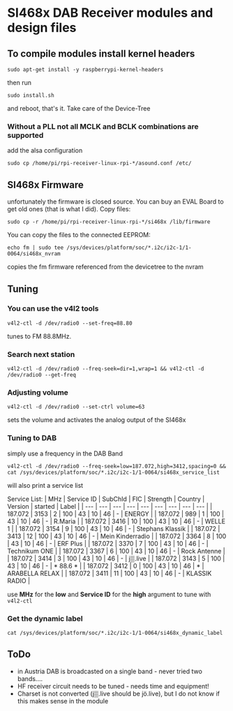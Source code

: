 # SI468x DAB Receiver modules and design files
## To compile modules install kernel headers
```console
sudo apt-get install -y raspberrypi-kernel-headers
```
then run
```console
sudo install.sh
```
and reboot, that's it. Take care of the Device-Tree
### Without a PLL not all MCLK and  BCLK combinations are supported
add the alsa configuration
```console
sudo cp /home/pi/rpi-receiver-linux-rpi-*/asound.conf /etc/
```
## SI468x Firmware
unfortunately the firmware is closed source. You can buy an EVAL Board to get old ones (that is what I did).
Copy files:
```console
sudo cp -r /home/pi/rpi-receiver-linux-rpi-*/si468x /lib/firmware
```
You can copy the files to the connected EEPROM:
```console
echo fm | sudo tee /sys/devices/platform/soc/*.i2c/i2c-1/1-0064/si468x_nvram
```
copies the fm firmware referenced from the devicetree to the nvram
## Tuning
### You can use the v4l2 tools
```console
v4l2-ctl -d /dev/radio0 --set-freq=88.80
```
tunes to FM 88.8MHz.
### Search next station
```console
v4l2-ctl -d /dev/radio0 --freq-seek=dir=1,wrap=1 && v4l2-ctl -d /dev/radio0 --get-freq
```
### Adjusting volume
```console
v4l2-ctl -d /dev/radio0 --set-ctrl volume=63
```
sets the volume and activates the analog output of the SI468x
### Tuning to DAB
simply use a frequency in the DAB Band
```console
v4l2-ctl -d /dev/radio0 --freq-seek=low=187.072,high=3412,spacing=0 && cat /sys/devices/platform/soc/*.i2c/i2c-1/1-0064/si468x_service_list
```
will also print a service list

Service List:
| MHz | Service ID | SubChId | FIC | Strength | Country | Version | started | Label |
| --- | --- | --- | --- | --- | --- | --- | --- | --- |
| 187.072 | 3153 | 2 | 100 | 43 | 10 | 46 | - | ENERGY |
| 187.072 | 989 | 1 | 100 | 43 | 10 | 46 | - | R.Maria |
| 187.072 | 3416 | 10 | 100 | 43 | 10 | 46 | - | WELLE 1 |
| 187.072 | 3154 | 9 | 100 | 43 | 10 | 46 | - | Stephans Klassik |
| 187.072 | 3413 | 12 | 100 | 43 | 10 | 46 | - | Mein Kinderradio |
| 187.072 | 3364 | 8 | 100 | 43 | 10 | 46 | - | ERF Plus | 
| 187.072 | 3370 | 7 | 100 | 43 | 10 | 46 | - | Technikum ONE |
| 187.072 | 3367 | 6 | 100 | 43 | 10 | 46 | - | Rock Antenne |
| 187.072 | 3414 | 3 | 100 | 43 | 10 | 46 | - | j▒.live |
| 187.072 | 3143 | 5 | 100 | 43 | 10 | 46 | - | * 88.6 * |
| 187.072 | 3412 | 0 | 100 | 43 | 10 | 46 | * | ARABELLA RELAX |
| 187.072 | 3411 | 11 | 100 | 43 | 10 | 46 | - | KLASSIK RADIO |

use **MHz** for the **low** and **Service ID** for the **high** argument to tune with `v4l2-ctl`

### Get the dynamic label
```console
cat /sys/devices/platform/soc/*.i2c/i2c-1/1-0064/si468x_dynamic_label
```
## ToDo
  * in Austria DAB is broadcasted on a single band - never tried two bands....
  * HF receiver circuit needs to be tuned - needs time and equipment!
  * Charset is not converted (j▒.live should be jö.live), but I do not know if this makes sense in the module
